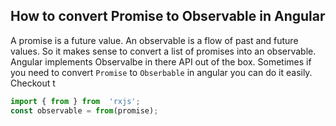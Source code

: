 
## How to convert Promise to Observable in Angular

A promise is a future value. An observable is a flow of past and future values. So it makes sense to convert a list of promises into an observable.
Angular implements Observalbe in there API out of the box. Sometimes if you need to convert `Promise` to `Obserbable` in angular you can do it easily. Checkout t

```javascript
import { from } from  'rxjs';
const observable = from(promise);
```
<!--stackedit_data:
eyJoaXN0b3J5IjpbMTY2NDgxMDM5OCwtNTQ5MjU0ODAxLDE5ND
U1MzcxMjcsLTE4OTQxOTk0MzMsNTAyMDk2MjMxLC04MzU3NzEx
OTIsLTU1Mjk5MzQyNiwxNTUzMTYwNjgwLDY2ODE5MDA0OSwxMj
AzMDQ2OTQ2LDE0MDc1MTczMTUsLTM4NDEwNTAxMywtMzE1NjQ4
NTg4LC04MDA1NjE5MzAsLTE3MjQyMzMzNzYsLTE1NjU3MTM5OD
MsLTIwNjY2NTU0NzUsLTkzODUxNjIzOCwtMzMyNDU1MzYzXX0=

-->